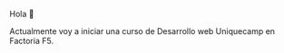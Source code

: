  
Hola 👋

Actualmente voy a iniciar una curso de Desarrollo web <Full Stack> Uniquecamp en Factoria F5.






